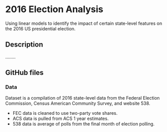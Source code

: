 # 2016 Election Analysis
Using linear models to identify the impact of certain state-level features on the 2016 US presidential election.

## Description
........

## GitHub files

### Data
Dataset is a compilation of 2016 state-level data from the Federal Election Commission, Census American Community Survey, and website 538.
* FEC data is cleaned to use two-party vote shares.
* ACS data is pulled from ACS 1 year estimates.
* 538 data is average of polls from the final month of election polling.
